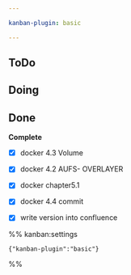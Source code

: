 ```yaml
---

kanban-plugin: basic

---
```


## ToDo



## Doing



## Done

**Complete**
- [x] docker 4.3  Volume
- [x] docker 4.2  AUFS- OVERLAYER
- [x] docker chapter5.1
- [x] docker 4.4 commit
- [x] write version into confluence




%% kanban:settings
```
{"kanban-plugin":"basic"}
```
%%